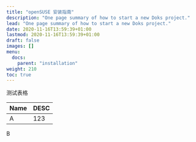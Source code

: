 ```yaml
---
title: "openSUSE 安装指南"
description: "One page summary of how to start a new Doks project."
lead: "One page summary of how to start a new Doks project."
date: 2020-11-16T13:59:39+01:00
lastmod: 2020-11-16T13:59:39+01:00
draft: false
images: []
menu:
  docs:
    parent: "installation"
weight: 210
toc: true
---
```




测试表格

Name | DESC
-- | --
A | 123
B 
